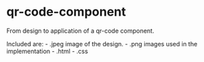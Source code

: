 # qr-code-component
From design to application of a qr-code component.

Included are:
    - .jpeg image of the design.
    - .png images used in the implementation
    - .html
    - .css

